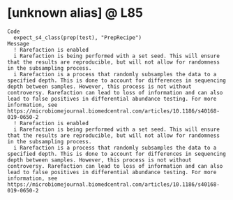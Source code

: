 # [unknown alias] @ L85

    Code
      expect_s4_class(prep(test), "PrepRecipe")
    Message
      ! Rarefaction is enabled
      i Rarefaction is being performed with a set seed. This will ensure that the results are reproducible, but will not allow for randomness in the subsampling process.
      i Rarefaction is a process that randomly subsamples the data to a specified depth. This is done to account for differences in sequencing depth between samples. However, this process is not without controversy. Rarefaction can lead to loss of information and can also lead to false positives in differential abundance testing. For more information, see https://microbiomejournal.biomedcentral.com/articles/10.1186/s40168-019-0650-2
      ! Rarefaction is enabled
      i Rarefaction is being performed with a set seed. This will ensure that the results are reproducible, but will not allow for randomness in the subsampling process.
      i Rarefaction is a process that randomly subsamples the data to a specified depth. This is done to account for differences in sequencing depth between samples. However, this process is not without controversy. Rarefaction can lead to loss of information and can also lead to false positives in differential abundance testing. For more information, see https://microbiomejournal.biomedcentral.com/articles/10.1186/s40168-019-0650-2

